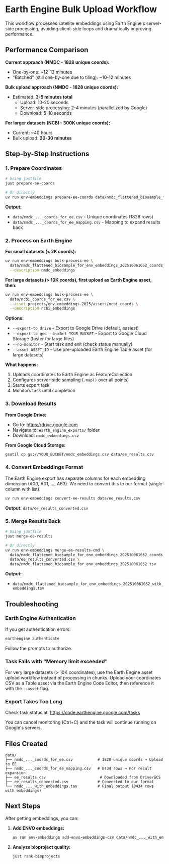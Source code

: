 # Earth Engine Bulk Upload Workflow

This workflow processes satellite embeddings using Earth Engine's server-side processing, avoiding client-side loops and dramatically improving performance.

## Performance Comparison

**Current approach (NMDC - 1828 unique coords):**
- One-by-one: ~12-13 minutes
- "Batched" (still one-by-one due to tiling): ~10-12 minutes

**Bulk upload approach (NMDC - 1828 unique coords):**
- Estimated: **3-5 minutes total**
  - Upload: 10-20 seconds
  - Server-side processing: 2-4 minutes (parallelized by Google)
  - Download: 5-10 seconds

**For larger datasets (NCBI - 300K unique coords):**
- Current: ~40 hours
- Bulk upload: **20-30 minutes**

## Step-by-Step Instructions

### 1. Prepare Coordinates

```bash
# Using justfile
just prepare-ee-coords

# Or directly
uv run env-embeddings prepare-ee-coords data/nmdc_flattened_biosample_for_env_embeddings_202510061052.tsv
```

**Output:**
- `data/nmdc_..._coords_for_ee.csv` - Unique coordinates (1828 rows)
- `data/nmdc_..._coords_for_ee_mapping.csv` - Mapping to expand results back

### 2. Process on Earth Engine

**For small datasets (< 2K coords):**

```bash
uv run env-embeddings bulk-process-ee \
  data/nmdc_flattened_biosample_for_env_embeddings_202510061052_coords_for_ee.csv \
  --description nmdc_embeddings
```

**For large datasets (> 10K coords), first upload as Earth Engine asset, then:**

```bash
uv run env-embeddings bulk-process-ee \
  data/ncbi_coords_for_ee.csv \
  --asset projects/env-embeddings-2025/assets/ncbi_coords \
  --description ncbi_embeddings
```

**Options:**
- `--export-to drive` - Export to Google Drive (default, easiest)
- `--export-to gcs --bucket YOUR_BUCKET` - Export to Google Cloud Storage (faster for large files)
- `--no-monitor` - Start task and exit (check status manually)
- `--asset ASSET_ID` - Use pre-uploaded Earth Engine Table asset (for large datasets)

**What happens:**
1. Uploads coordinates to Earth Engine as FeatureCollection
2. Configures server-side sampling (`.map()` over all points)
3. Starts export task
4. Monitors task until completion

### 3. Download Results

**From Google Drive:**
- Go to: https://drive.google.com
- Navigate to: `earth_engine_exports/` folder
- Download: `nmdc_embeddings.csv`

**From Google Cloud Storage:**
```bash
gsutil cp gs://YOUR_BUCKET/nmdc_embeddings.csv data/ee_results.csv
```

### 4. Convert Embeddings Format

The Earth Engine export has separate columns for each embedding dimension (A00, A01, ..., A63). We need to convert this to our format (single column with list).

```bash
uv run env-embeddings convert-ee-results data/ee_results.csv
```

**Output:** `data/ee_results_converted.csv`

### 5. Merge Results Back

```bash
# Using justfile
just merge-ee-results

# Or directly
uv run env-embeddings merge-ee-results-cmd \
  data/nmdc_flattened_biosample_for_env_embeddings_202510061052_coords_for_ee_mapping.csv \
  data/ee_results_converted.csv \
  data/nmdc_flattened_biosample_for_env_embeddings_202510061052.tsv
```

**Output:**
- `data/nmdc_flattened_biosample_for_env_embeddings_202510061052_with_embeddings.tsv`

## Troubleshooting

### Earth Engine Authentication

If you get authentication errors:

```bash
earthengine authenticate
```

Follow the prompts to authorize.

### Task Fails with "Memory limit exceeded"

For very large datasets (> 10K coordinates), use the Earth Engine asset upload workflow instead of processing in chunks. Upload your coordinates CSV as a Table asset via the Earth Engine Code Editor, then reference it with the `--asset` flag.

### Export Takes Too Long

Check task status at: https://code.earthengine.google.com/tasks

You can cancel monitoring (Ctrl+C) and the task will continue running on Google's servers.

## Files Created

```
data/
├── nmdc_..._coords_for_ee.csv           # 1828 unique coords → Upload to EE
├── nmdc_..._coords_for_ee_mapping.csv   # 8434 rows → For result expansion
├── ee_results.csv                        # Downloaded from Drive/GCS
├── ee_results_converted.csv             # Converted to our format
└── nmdc_..._with_embeddings.tsv         # Final output (8434 rows with embeddings)
```

## Next Steps

After getting embeddings, you can:

1. **Add ENVO embeddings:**
   ```bash
   uv run env-embeddings add-envo-embeddings-csv data/nmdc_..._with_embeddings.tsv
   ```

2. **Analyze bioproject quality:**
   ```bash
   just rank-bioprojects
   ```
